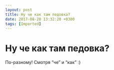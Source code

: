 ```yaml
---
layout: post
title: Ну че как там педовка?
date: 2017-08-20 13:32:20 +0300
tags: [Imported]
---
```

# Ну че как там педовка?

По-разному! Смотря “че” и “как” :)